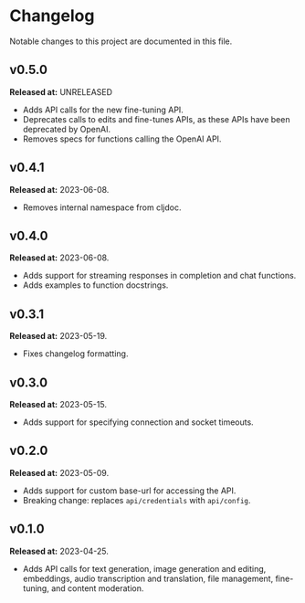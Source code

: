 # Changelog

Notable changes to this project are documented in this file.

## v0.5.0
**Released at:** UNRELEASED
- Adds API calls for the new fine-tuning API.
- Deprecates calls to edits and fine-tunes APIs, as these APIs have been
  deprecated by OpenAI.
- Removes specs for functions calling the OpenAI API.

## v0.4.1
**Released at:** 2023-06-08.
- Removes internal namespace from cljdoc.

## v0.4.0
**Released at:** 2023-06-08.
- Adds support for streaming responses in completion and chat functions.
- Adds examples to function docstrings.

## v0.3.1
**Released at:** 2023-05-19.
- Fixes changelog formatting.

## v0.3.0
**Released at:** 2023-05-15.
- Adds support for specifying connection and socket timeouts.

## v0.2.0
**Released at:** 2023-05-09.
- Adds support for custom base-url for accessing the API.
- Breaking change: replaces `api/credentials` with `api/config`.

## v0.1.0 
**Released at:** 2023-04-25.
- Adds API calls for text generation, image generation and editing, embeddings, 
audio transcription and translation, file management, fine-tuning, and content 
moderation.
